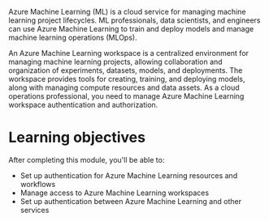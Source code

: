 Azure Machine Learning (ML) is a cloud service for managing machine learning project lifecycles. ML professionals, data scientists, and engineers can use Azure Machine Learning to train and deploy models and manage machine learning operations (MLOps).

An Azure Machine Learning workspace is a centralized environment for managing machine learning projects, allowing collaboration and organization of experiments, datasets, models, and deployments. The workspace provides tools for creating, training, and deploying models, along with managing compute resources and data assets. As a cloud operations professional, you need to manage Azure Machine Learning workspace authentication and authorization.

# Learning objectives #

After completing this module, you'll be able to:

- Set up authentication for Azure Machine Learning resources and workflows
- Manage access to Azure Machine Learning workspaces
- Set up authentication between Azure Machine Learning and other services